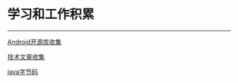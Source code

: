 # 学习和工作积累 #

----------

[Android开源库收集](./Android开源库收集.md)

[技术文章收集](./技术文章收集.md)

[java字节码](./JVMByteCode.java)


